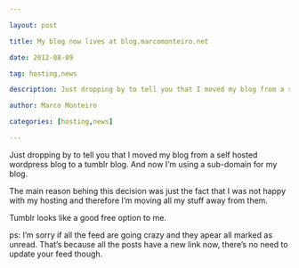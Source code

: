 ---
layout: post
title: My blog now lives at blog.marcomonteiro.net
date: 2012-08-09
tag: hosting,news
description: Just dropping by to tell you that I moved my blog from a self hosted wordpress blog to a tumblr blog. And now I’m using a sub-domain for my blog.
author: Marco Monteiro
categories: [hosting,news]
---

Just dropping by to tell you that I moved my blog from a self hosted wordpress blog to a tumblr blog. And now I’m using a sub-domain for my blog. 

The main reason behing this decision was just the fact that I was not happy with my hosting and therefore I’m moving all my stuff away from them. 

Tumblr looks like a good free option to me. 

ps: I’m sorry if all the feed are going crazy and they apear all marked as unread. That’s because all the posts have a new link now, there’s no need to update your feed though.